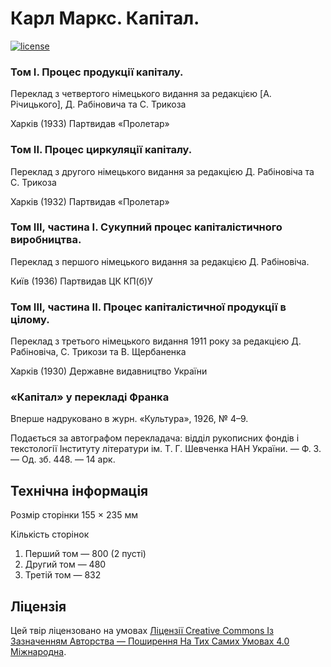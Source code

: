 # Карл Маркс. Капітал.

[![license](https://i.creativecommons.org/l/by-sa/4.0/80x15.png)](http://creativecommons.org/licenses/by-sa/4.0/)

### Том І. Процес продукції капіталу.

Переклад з четвертого німецького видання за редакцією [A. Річицького], Д. Рабіновича та С. Трикоза

Харків (1933) Партвидав «Пролетар» 

### Том ІІ. Процес циркуляції капіталу.

Переклад з другого німецького видання за редакцією Д. Рабіновіча та С. Трикоза

Харків (1932) Партвидав «Пролетар» 

### Том ІІІ, частина І. Сукупний процес капіталістичного виробництва.

Переклад з першого німецького видання за редакцією Д. Рабіновіча.

Київ (1936) Партвидав ЦК КП(б)У

### Том ІІІ, частина ІІ. Процес капіталістичної продукції в цілому.

Переклад з третього німецького видання 1911 року за редакцією Д. Рабіновіча, С. Трикози та В. Щербаненка

Харків (1930) Державне видавництво України

### «Капітал» у перекладі Франка

Вперше надруковано в журн. «Культура», 1926, № 4–9.

Подається за автографом перекладача: відділ рукописних фондів і текстології Інституту
літератури ім. Т. Г. Шевченка НАН України. — Ф. 3. — Од. зб. 448. — 14 арк.

## Технічна інформація

Розмір сторінки 155 × 235 мм

Кількість сторінок

1. Перший том — 800 (2 пусті)
2. Другий том — 480
3. Третій том — 832

## Ліцензія

Цей твір ліцензовано на умовах [Ліцензії Creative Commons Із Зазначенням Авторства — Поширення На Тих Самих Умовах 4.0 Міжнародна](http://creativecommons.org/licenses/by-sa/4.0/).

